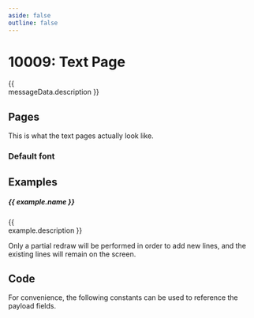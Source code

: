 ```yaml
---
aside: false
outline: false
---
```


<script setup>
import Message from '../../../components/Protocol/Message.vue';
import MessageCodeGen from '../../../components/Protocol/MessageCodeGen.vue'
import PayloadTable from '../../../components/PayloadTable.vue'
import EinkText from '../../../components/EinkText.vue';
import { data as protocolData } from '../../../yaml-data.data.ts'
import { computed } from 'vue'

const messageId = 10009
const messageData = computed(() => protocolData?.messages?.[messageId])
const examples = computed(() => messageData.value?.examples || [])
</script>

# 10009: Text Page

<span v-if="messageData?.description" style="white-space: pre-line;">{{ messageData.description }}</span>

<PayloadTable :messageId="messageId" headerText="Payload" :yaml-data="protocolData"/>

## Pages

This is what the text pages actually look like.

### Default font



## Examples

<!--
<EinkText
title="Page Title"
line1="First Line"
line2="Second Line"
line3="Third"
/>
-->

<div v-for="(example, index) in examples" :key="index">

##### {{ example.name }}

<span v-if="example.description" style="white-space: pre-line;">{{ example.description }}</span>

<!--
<EinkText
title="Page Title"
line1="First Line"
line2="Second Line"
line3="Third"
v-if="index === 0"
/>

<EinkText
title="Page Title"
line1="First Line"
line2="Second Line"
line3="Third"
line4="4th"
v-if="index === 1"
/>
-->

<Message :byteString="example.bytes" :yaml-data="protocolData" :defaultCollapsed="false" :realDeviceInfo="example.real"/>
</div>

Only a partial redraw will be performed in order to add new lines, and the existing lines will remain on the screen.

## Code

For convenience, the following constants can be used to reference the payload fields.

<MessageCodeGen :messageId="messageId" :yaml-data="protocolData"/>
